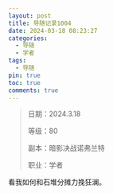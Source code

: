 ```yaml
---
layout: post
title: 导随记录1004
date: 2024-03-18 08:23:27
categories:
  - 导随
  - 学者
tags:
  - 导随
pin: true
toc: true
comments: true
---
```

> 日期：2024.3.18
>
> 等级：80
>
> 副本：暗影决战诺弗兰特
>
> 职业：学者

看我如何和石堆分摊力挽狂澜。